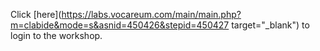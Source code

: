 Click [here](https://labs.vocareum.com/main/main.php?m=clabide&mode=s&asnid=450426&stepid=450427 target="_blank") to login to the workshop.
